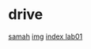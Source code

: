 # drive

[samah](clinic.html)
[img](img.jpg)
[index lab01](https://samahdasan.github.io/drive/index)
